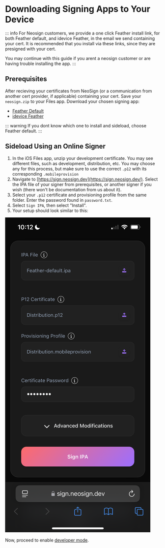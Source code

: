 # Downloading Signing Apps to Your Device

::: info
For Neosign customers, we provide a one click Feather install link, for both Feather default, and idevice Feather, in the email we send containing your cert. It is recommended that you install via these links, since they are presigned with your cert.

You may continue with this guide if you arent a neosign customer or are having trouble installing the app.
:::

## Prerequisites

After recieving your certificates from NeoSign (or a communication from another cert provider, if applicable) containing your cert. Save your `neosign.zip` to your Files app.
Download your chosen signing app:
- [Feather Default](https://github.com/khcrysalis/Feather/releases/latest/download/Feather-default.ipa)
- [idevice Feather](https://github.com/khcrysalis/Feather/releases/latest/download/Feather-pairing.ipa)

::: warning
If you dont know which one to install and sideload, choose Feather default.
:::

## Sideload Using an Online Signer
1. In the iOS Files app, unzip your development certificate. You may see different files, such as development, distribution, etc. You may choose any for this process, but make sure to use the correct `.p12` with its corresponding `.mobileprovision`
2. Navigate to [https://sign.neosign.dev](https://sign.neosign.dev/). Select the IPA file of your signer from prerequisites, or another signer if you wish (there won't be documentation from us about it).
3. Select your `.p12` certificate and provisioning profile from the same folder. Enter the password found in `password.txt`.
4. Select `Sign IPA`, then select "Install".
5. Your setup should look similar to this:

![Signing interface](./assets/sign.PNG)

Now, proceed to enable [developer mode](/guide/getting-started/developer-mode).
